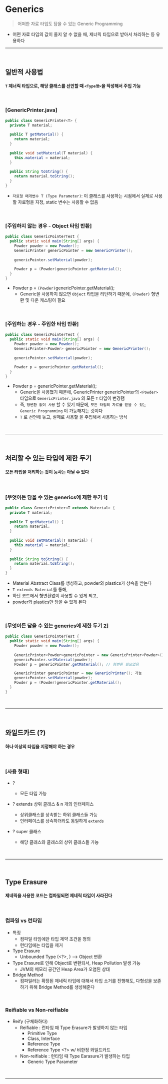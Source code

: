 # Generics
> 어떠한 자료 타입도 담을 수 있는 Generic Programming  
* 어떤 자료 타입의 값이 올지 알 수 없을 때, 제너릭 타입으로 받아서 처리하는 등 유용하다

<hr>
<br>

## 일반적 사용법

#### ```T``` 제너릭 타입으로, 해당 클래스를 선언할 때 ```<Type명>```을 작성해서 주입 가능

<br>

### [GenericPrinter.java]
```java
public class GenericPrinter<T> {
  private T material;
  
  public T getMaterial() {
    return material;
  }
  
  public void setMaterial(T material) {
    this.material = material;
  }
 
  public String toString() {
    return material.toString();
  }
}
```

* ```자료형 매개변수 T (Type Parameter)```: 이 클래스를 사용하는  시점에서 실제로 사용할 자료형을 지정, static 변수는 사용할 수 없음

<br>

### [주입하지 않는 경우 - Object 타입 반환]

```java
public class GenericPointerTest {
  public static void main(String[] args) {
    Powder powder = new Powder();
    GenericPrinter genericPointer = new GenericPrinter();
    
    genericPointer.setMaterial(powder);
    
    Powder p = (Powder)genericPointer.getMaterial();
  }
}
```

* Powder p = ```(Powder)```genericPointer.getMaterial();
  * Generic을 사용하지 않으면 ```Object``` 타입을 리턴하기 때문에, ```(Powder)``` 형변환 및 다운 캐스팅이 필요

<br>

### [주입하는 경우 - 주입한 타입 반환]

```java
public class GenericPointerTest {
  public static void main(String[] args) {
    Powder powder = new Powder();
    GenericPrinter<Powder> genericPointer = new GenericPrinter();
    
    genericPointer.setMaterial(powder);
    
    Powder p = genericPointer.getMaterial();
  }
}
```

* Powder p = genericPointer.getMaterial();
  * Generic을 사용했기 때문에, GenericPrinter<Powder> genericPointer의 ```<Powder>``` 타입으로 ```GenericPrinter.java``` 의 모든 ```T``` 타입이 변경됌
  * 즉, ```형변환 없이 사용``` 할 수 있기 때문에, ```모든 타입의 자료를 받을 수 있는 Generic Programming``` 이 가능해지는 것이다
  * ```T``` 로 선언해 놓고, 실제로 사용할 <Type>을 주입해서 사용하는 방식

<br>
<hr>
<br>

## 처리할 수 있는 타입에 제한 두기
#### 모든 타입을 처리하는 것이 능사는 아닐 수 있다

<br>

### [무엇이든 담을 수 있는 generics에 제한 두기 1]
```java
public class GenericPrinter<T extends Material> {
  private T material;
  
  public T getMaterial() {
    return material;
  }
  
  public void setMaterial(T material) {
    this.material = material;
  }
 
  public String toString() {
    return material.toString();
  }
}
```

* Material Abstract Class를 생성하고, powder와 plastics가 상속을 받는다
* ```T extends Material```를 통해,
 * 하단 코드에서 형변환없이 사용할 수 있게 되고,
 * powder와 plastics만 담을 수 있게 된다

<br>

### [무엇이든 담을 수 있는 generics에 제한 두기 2]
```java
public class GenericPointerTest {
  public static void main(String[] args) {
    Powder powder = new Powder();
    
    GenericPrinter<Powder>genericPointer = new GenericPrinter<Powder>();
    genericPointer.setMaterial(powder); 
    Powder p = genericPointer.getMaterial(); // 형변환 필요없음

    GenericPrinter genericPointer = new GenericPrinter(); 가능 
    genericPointer.setMaterial(powder);
    Powder p = (Powder)genericPointer.getMaterial();
  }
}
```

<br>
<hr>
<br>

## 와일드카드 (?)
#### 하나 이상의 타입을 지정해야 하는 경우
  
<br>
  
### [사용 형태]
* ?
  * 모든 타입 가능

* ? extends 상위 클래스 & n 개의 인터페이스
  * 상위클래스를 상속받는 하위 클래스들 가능
  * 인터페이스를 상속하더라도 동일하게 `extends`

* ? super 클래스
  * 해당 클래스와 클래스의 상위 클래스들 가능

<br>
<hr>
<br>

## Type Erasure
#### 제네릭을 사용한 코드는 컴파일되면 제네릭 타입이 사라진다

<br>

### 컴파일 vs 런타임
* 특징
  * 컴파일 타임에만 타입 제약 조건을 정의
  * 런타임에는 타입을 제거
* Type Erasure
  * Unbounded Type (<?>, <T>) --> Object 변환
* Type Erasure로 인해 Object로 변환되서, Heap Pollution 발생 가능
  * JVM의 메모리 공간인 Heap Area가 오염된 상태
* Bridge Method
  * 컴파일러는 확장된 제네릭 타입에 대해서 타입 소거를 진행해도, 다형성을 보존하기 위해 Bridge Method를 생성해준다

<br>

### Reifiable vs Non-reifiable
* Reify (구체화하다)
  * Reifiable : 런타임 때 Type Erasure가 발생하지 않는 타입
    * Primitive Type
    * Class, Interface
    * Reference Type
    * Reference Type <?> w/ 비한정 와일드카드
  * Non-reifiable : 런타임 때 Type Earasure가 발생하는 타입
    * Generic Type Parameter

<br>
<hr>
<br>

